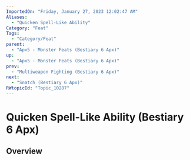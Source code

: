 ```yaml
---
ImportedOn: "Friday, January 27, 2023 12:02:47 AM"
Aliases:
  - "Quicken Spell-Like Ability"
Category: "Feat"
Tags:
  - "Category/Feat"
parent:
  - "Apx5 - Monster Feats (Bestiary 6 Apx)"
up:
  - "Apx5 - Monster Feats (Bestiary 6 Apx)"
prev:
  - "Multiweapon Fighting (Bestiary 6 Apx)"
next:
  - "Snatch (Bestiary 6 Apx)"
RWtopicId: "Topic_10287"
---
```

# Quicken Spell-Like Ability (Bestiary 6 Apx)
## Overview
